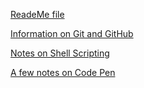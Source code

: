 [ReadeMe file](./README.md)

[Information on Git and GitHub](./Git%20%26%20GitHub.md)

[Notes on Shell Scripting](./ShellScript.md)

[A few notes on Code Pen](./CodePen.md)